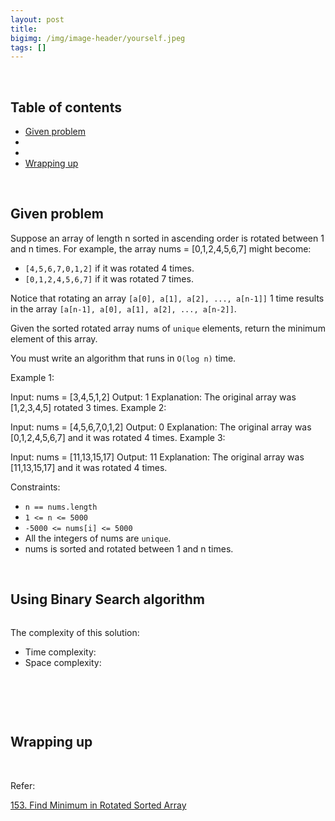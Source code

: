 ```yaml
---
layout: post
title: 
bigimg: /img/image-header/yourself.jpeg
tags: []
---
```





<br>

## Table of contents
- [Given problem](#given-problem)
- []()
- []()
- [Wrapping up](#wrapping-up)


<br>

## Given problem

Suppose an array of length n sorted in ascending order is rotated between 1 and n times. For example, the array nums = [0,1,2,4,5,6,7] might become:
- `[4,5,6,7,0,1,2]` if it was rotated 4 times.
- `[0,1,2,4,5,6,7]` if it was rotated 7 times.

Notice that rotating an array `[a[0], a[1], a[2], ..., a[n-1]]` 1 time results in the array `[a[n-1], a[0], a[1], a[2], ..., a[n-2]]`.

Given the sorted rotated array nums of `unique` elements, return the minimum element of this array.

You must write an algorithm that runs in `O(log n)` time.

Example 1:

Input: nums = [3,4,5,1,2]
Output: 1
Explanation: The original array was [1,2,3,4,5] rotated 3 times.
Example 2:

Input: nums = [4,5,6,7,0,1,2]
Output: 0
Explanation: The original array was [0,1,2,4,5,6,7] and it was rotated 4 times.
Example 3:

Input: nums = [11,13,15,17]
Output: 11
Explanation: The original array was [11,13,15,17] and it was rotated 4 times. 
 

Constraints:
- `n == nums.length`
- `1 <= n <= 5000`
- `-5000 <= nums[i] <= 5000`
- All the integers of nums are `unique`.
- nums is sorted and rotated between 1 and n times.


<br>

## Using Binary Search algorithm

```java

```

The complexity of this solution:
- Time complexity:
- Space complexity: 


<br>

## 





<br>

## Wrapping up




<br>

Refer:

[153. Find Minimum in Rotated Sorted Array](https://leetcode.com/problems/find-minimum-in-rotated-sorted-array/)